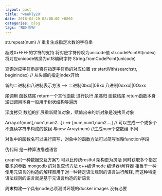 ```yaml
---
layout: post
title: 'weekly20'
date: 2018-08-20 08:00:00 +0800
categories: blog
tags: '知识周报'
---
```


str.repeat(num) // 重复生成指定次数的字符串

超过0xFFFF的字符的支持 将对应字符传唤为unicode值 str.codePointAt(index) 
                      将对应unicode转换为utf8编码字符 String.fromCodePoint(unicode)

查询对应字符串是否在指定字符串的对应位置 str.startWith(searchstr, beginindex) // 从头部的指定index开始

新的二进制和八进制表示方法 ==> 二进制0bxx||0Bxx  八进制0oxxx||0Oxxx

尾调用 函数结尾 return一个其他函数 进行执行
尾递归 函数结尾 return函数本身 递归调用本身一般用于树状结构等遍历

深度拷贝 数组的扩展重新赋值对象，赋值出来的新对象是浅拷贝对象

Array.of(num[,num1,num2...]) ==> [num,num1,num2....] // 可以生成一个或多个不连续字符串构成的数组 与new Array(num) //生成num个空数组 不同

对象中的函数名可以进行简写，对象中的函数方法可以简写省略function字段

伪代码 是一种算法描述语言

graphql(一种数据交互方案?) 可以比传统restful 架构更为灵活 同时获取多个指定要求的参数
mongodb 的对象查询方法 
c++编译node 编译器/解释器 相当于一种使用元语言的构造的解释器用于对一种特定语法规则的语言进行解释, 而这种特定语法规则的语言就是基于元语言构造的新语言

周末构建一个具有node必须测试环境的docker images 没有必要
